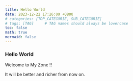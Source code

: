 ```yaml
---
title: Hello World
date: 2023-12-22 17:26:00 +0800
# categories: [TOP_CATEGORIE, SUB_CATEGORIE]
# tags: [TAG]     # TAG names should always be lowercase
toc: false
math: true
mermaid: false
---
```


### Hello World

Welcome to My Zone !!

It will be better and richer from now on.
